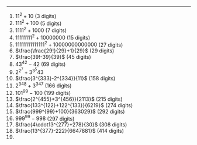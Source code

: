 ***
1. $11^2 + 10$  (3 digits)
2. $111^2 + 100$  (5 digits)
3. $1111^2 + 1000$  (7 digits)
4. $11111111^2 + 10000000$  (15 digits)
5. $11111111111111^2 + 10000000000000$  (27 digits)
6. $\frac{\frac{29!}{29}+1}{29}$  (29 digits)
7. $\frac{39!-39}{39}$  (45 digits)
8. ${43}^{42}-42$  (69 digits)
9. ${2^{2^{7}}+3^{3^{5}}}{43}$
10. $\frac{3^{333}-2^{334}}{11}$  (158 digits)
11. $2^{348}+3^{347}$  (166 digits) 
12. ${101}^{99}-100$  (199 digits)
13. $\frac{2^{455}+3^{456}}{2113}$  (215 digits)
14. $\frac{133^{122}+122^{133}}{6219}$  (274 digits)
15. $\frac{999^{99}+100}{363029}$  (292 digits)
16. ${999^{99}-998}$  (297 digits)
17. $\frac{4\cdot13^{277}+278}{30}$  (308 digits)
19. $\frac{13^{377}-222}{6647881}$  (414 digits)
21.

<html lang="en">
<head>
<meta http-equiv="content-type" content="text/html; charset=utf-8">
<script type="text/javascript" charset="utf-8" src="
https://cdn.mathjax.org/mathjax/latest/MathJax.js?config=TeX-AMS-MML_HTMLorMML,
https://vincenttam.github.io/javascripts/MathJaxLocal.js"></script>
</head>
